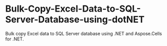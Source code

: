 # Bulk-Copy-Excel-Data-to-SQL-Server-Database-using-dotNET
Bulk copy Excel data to SQL Server database using .NET and Aspose.Cells for .NET.

